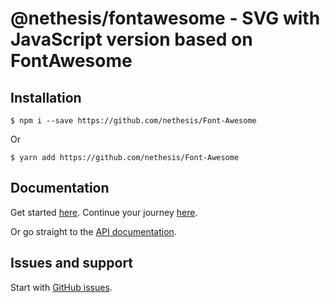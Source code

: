 # @nethesis/fontawesome - SVG with JavaScript version based on FontAwesome

## Installation

```
$ npm i --save https://github.com/nethesis/Font-Awesome
```

Or

```
$ yarn add https://github.com/nethesis/Font-Awesome
```

## Documentation

Get started [here](https://fontawesome.com/how-to-use/on-the-web/setup/getting-started). Continue your journey [here](https://fontawesome.com/how-to-use/on-the-web/advanced).

Or go straight to the [API documentation](https://fontawesome.com/how-to-use/with-the-api).

## Issues and support

Start with [GitHub issues](https://github.com/nethesis/Font-Awesome/issues).
